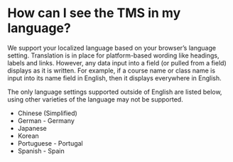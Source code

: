 # How can I see the TMS in my language?

We support your localized language based on your browser’s language setting. Translation is in place for platform-based wording like headings, labels and links. However, any data input into a field (or pulled from a field) displays as it is written. For example, if a course name or class name is input into its name field in English, then it displays everywhere in English.

The only language settings supported outside of English are listed below, using other varieties of the language may not be supported. 
* Chinese (Simplified)
* German - Germany
* Japanese
* Korean
* Portuguese - Portugal
* Spanish - Spain
